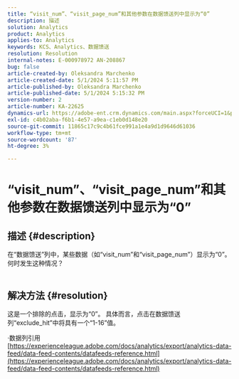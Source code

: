 ```yaml
---
title: “visit_num”、“visit_page_num”和其他参数在数据馈送列中显示为“0”
description: 描述
solution: Analytics
product: Analytics
applies-to: Analytics
keywords: KCS、Analytics、数据馈送
resolution: Resolution
internal-notes: E-000978972 AN-208867
bug: false
article-created-by: Oleksandra Marchenko
article-created-date: 5/1/2024 5:11:57 PM
article-published-by: Oleksandra Marchenko
article-published-date: 5/1/2024 5:15:32 PM
version-number: 2
article-number: KA-22625
dynamics-url: https://adobe-ent.crm.dynamics.com/main.aspx?forceUCI=1&pagetype=entityrecord&etn=knowledgearticle&id=2f4d1fe4-dd07-ef11-9f8a-6045bd006704
exl-id: c4b02aba-f6b1-4e57-a9ea-c1eb0d148e20
source-git-commit: 11865c17c9c4b61fce991a1e4a9d1d9646d61036
workflow-type: tm+mt
source-wordcount: '87'
ht-degree: 3%

---
```


# “visit_num”、“visit_page_num”和其他参数在数据馈送列中显示为“0”

## 描述 {#description}

在“数据馈送”列中，某些数据（如“visit_num”和“visit_page_num”）显示为“0”。 何时发生这种情况？
<br> 

## 解决方法 {#resolution}


这是一个排除的点击，显示为“0”。 具体而言，点击在数据馈送列“exclude_hit”中将具有一个“1-16”值。

·数据列引用
[https://experienceleague.adobe.com/docs/analytics/export/analytics-data-feed/data-feed-contents/datafeeds-reference.html](https://experienceleague.adobe.com/docs/analytics/export/analytics-data-feed/data-feed-contents/datafeeds-reference.html)
